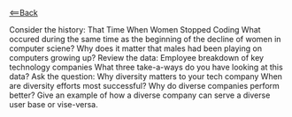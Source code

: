 [<==Back](README.md)

Consider the history: That Time When Women Stopped Coding
What occured during the same time as the beginning of the decline of women in computer sciene?
Why does it matter that males had been playing on computers growing up?
Review the data: Employee breakdown of key technology companies
What three take-a-ways do you have looking at this data?
Ask the question: Why diversity matters to your tech company
When are diversity efforts most successful?
Why do diverse companies perform better?
Give an example of how a diverse company can serve a diverse user base or vise-versa.
